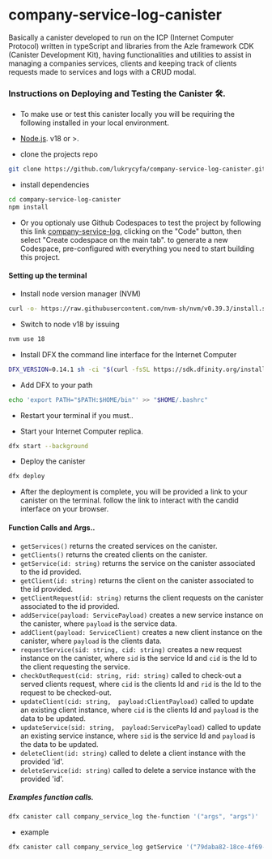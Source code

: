# company-service-log-canister
Basically a canister developed to run on the ICP (Internet Computer Protocol) written in typeScript and libraries from the Azle framework CDK (Canister Development Kit), having functionalities and utilities to assist in managing a companies services, clients and keeping track of clients requests made to services and logs with a CRUD modal.



### Instructions on Deploying and Testing the Canister  🛠.
- To make use or test this canister locally you will be requiring the following installed in your local environment.

- [Node.js](https://nodejs.org/en/download). v18 or >.

- clone the projects repo

```bash
git clone https://github.com/lukrycyfa/company-service-log-canister.git
```
- install dependencies

```bash
cd company-service-log-canister
npm install
```
- Or you optionaly use Github Codespaces to test the project by following this link [company-service-log](https://github.com/lukrycyfa/company-service-log-canister), clicking on the "Code" button, then select "Create codespace on the main tab". to generate a new Codespace, pre-configured with everything you need to start building this project.

#### Setting up the terminal
- Install node version manager (NVM)

```bash
curl -o- https://raw.githubusercontent.com/nvm-sh/nvm/v0.39.3/install.sh | bash
```
- Switch to node v18 by issuing

```bash
nvm use 18
```
- Install DFX the command line interface for the Internet Computer

```bash
DFX_VERSION=0.14.1 sh -ci "$(curl -fsSL https://sdk.dfinity.org/install.sh)"
```
- Add DFX to your path

```bash
echo 'export PATH="$PATH:$HOME/bin"' >> "$HOME/.bashrc"
```
- Restart your terminal if you must..

- Start your Internet Computer replica.

```bash
dfx start --background
```
- Deploy the canister

```bash
dfx deploy
```
- After the deployment is complete, you will be provided a link to your canister on the terminal. follow the link to interact with the candid interface on your browser.

#### Function Calls and Args..
- `getServices()` returns the created services on the canister.
- `getClients()` returns the created clients on the canister.
- `getService(id: string)` returns the service on the canister associated to the id provided.
- `getClient(id: string)` returns the client on the canister associated to the id provided.
- `getClientRequest(id: string)` returns the client requests on the canister associated to the id provided.
- `addService(payload: ServicePayload)` creates a new service instance on the canister, where `payload` is the service data.
- `addClient(payload: ServiceClient)` creates a new client instance on the canister, where `payload` is the clients data.
- `requestService(sid: string, cid: string)` creates a new request instance on the canister, where `sid` is the service Id and `cid` is the Id to the client requesting the service.
- `checkOutRequest(cid: string, rid: string)` called to check-out a served clients request, where `cid` is the clients Id and `rid` is the Id to the request to be checked-out.
- `updateClient(cid: string,  payload:ClientPayload)` called to update an existing client instance, where `cid` is the clients Id and `payload` is the data to be updated. 
- `updateService(sid: string,  payload:ServicePayload)` called to update an existing service instance, where `sid` is the service Id and `payload` is the data to be updated.
- `deleteClient(id: string)` called to delete a client instance with the provided 'id'.
- `deleteService(id: string)` called to delete a service instance with the provided 'id'.

##### Examples function calls.

```bash
dfx canister call company_service_log the-function '("args", "args")'
```
- example
```bash
dfx canister call company_service_log getService '("79daba82-18ce-4f69-afa1-7b3389368d1f")'
```